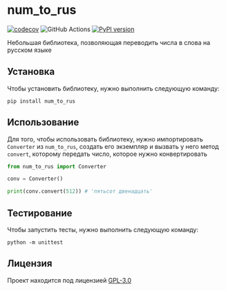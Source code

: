 # num\_to\_rus

[![codecov](https://codecov.io/gh/artemowkin/num_to_rus/branch/main/graph/badge.svg?token=UO7R3HM5FH)](https://codecov.io/gh/artemowkin/num_to_rus)
![GitHub Actions](https://github.com/artemowkin/num_to_rus/actions/workflows/workflow.yml/badge.svg)
[![PyPI version](https://badge.fury.io/py/num-to-rus.svg)](https://badge.fury.io/py/num-to-rus)


Небольшая библиотека, позволяющая переводить числа в слова на русском
языке

## Установка

Чтобы установить библиотеку, нужно выполнить следующую команду:

```
pip install num_to_rus
```

## Использование

Для того, чтобы использовать библиотеку, нужно импортировать
`Converter` из `num_to_rus`, создать его экземпляр и вызвать
у него метод `convert`, которому передать число, которое нужно конвертировать

```python
from num_to_rus import Converter

conv = Converter()

print(conv.convert(512)) # 'пятьсот двенадцать'
```

## Тестирование

Чтобы запустить тесты, нужно выполнить следующую команду:

```
python -m unittest
```

## Лицензия

Проект находится под лицензией [GPL-3.0](LICENSE.txt)

